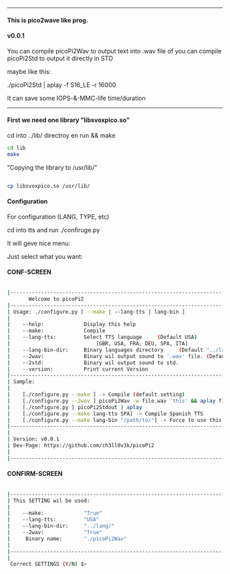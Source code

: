 -----
#### This is pico2wave like prog. 


#### v0.0.1

You can compile picoPi2Wav to output text into .wav file
of
you can compile picoPi2Std to output it directly in STD

maybe like this:

./picoPi2Std | aplay -f S16_LE -r 16000

It can save some IOPS-&-MMC-life time/duration


-----

#### First we need one library "libsvoxpico.so"

cd into ../lib/ directroy en run && make

```bash
cd lib  
make  

```

"Copying the library to /usr/lib/"

```bash

cp libsvoxpico.so /usr/lib/
```

#### Configuration 

For configuration (LANG, TYPE, etc)

cd into tts and run ./confiruge.py

It will geve nice menu:

Just select what you want:

#### CONF-SCREEN

```bash

|--------------------------------------------------------------------------------|
       Welcome to picoPi2
|--------------------------------------------------------------------------------|
| Usage: ./configure.py [ --make | --lang-tts | lang-bin ]                       |
|                                                                                |
|    --help:             Display this help                                       |
|    --make:             Compile                                                 |
|    --lang-tts:         Select TTS language     (Default USA)                   |
|                            [GBR, USA, FRA, DEU, SPA, ITA]                      |
|    --lang-bin-dir:     Binary languages directory     (Default "../lang/")     |
|    --2wav:             Binary wil output sound to '.wav' file. (Default)       |
|    --2std:             Binary wil output sound to std.                         |
|    --version:          Print current Version                                   |
|--------------------------------------------------------------------------------|
| Sample:                                                                        |
|                                                                                |
|    [./configure.py --make ] -> Compile (default setting)                       |
|    [./configure.py --2wav ] picoPi2Wav -w file.wav 'this' && aplay file.wav    |
|    [./configure.py ] picoPi2Stdout | aplay                                     |
|    [./configure.py --make lang-tts SPA] -> Compile Spanish TTS                 |
|    [./configure.py --make lang-bin "/path/to/"] -> Force to use this dir       |
|--------------------------------------------------------------------------------|
|                                                                                |
| Version: v0.0.1                                                                |
| Dev-Page: https://github.com/ch3ll0v3k/picoPi2                                 |
|                                                                                |
|--------------------------------------------------------------------------------|
```



#### CONFIRM-SCREEN

```bash

|--------------------------------------------------------------------------------|
| This SETTING wil be used:                                                      |
|                                                                                |
|    --make:             "True"                                                  |
|    --lang-tts:         "USA"                                                   |
|    --lang-bin-dir:     "../lang/"                                              |
|    --2wav:             "True"                                                  |
|     Binary name:       "./picoPi2Wav"                                          |
|                                                                                |
|--------------------------------------------------------------------------------|
|                                                                                |
 Correct SETTINGS (Y/N) $>

```

